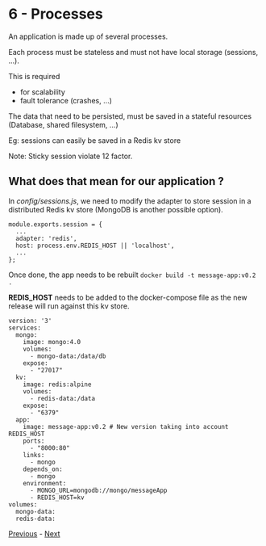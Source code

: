 # 6 - Processes

An application is made up of several processes.

Each process must be stateless and must not have local storage (sessions, ...).

This is required
* for scalability
* fault tolerance (crashes, ...)

The data that need to be persisted, must be saved in a stateful resources (Database, shared filesystem, ...)

Eg: sessions can easily be saved in a Redis kv store

Note: Sticky session violate 12 factor.

## What does that mean for our application ?

In _config/sessions.js_, we need to modify the adapter to store session in a distributed Redis kv store (MongoDB is another possible option).

```
module.exports.session = {
  ...
  adapter: 'redis',
  host: process.env.REDIS_HOST || 'localhost',
  ...
};
```

Once done, the app needs to be rebuilt `docker build -t message-app:v0.2 .`

**REDIS_HOST** needs to be added to the docker-compose file as the new release will run against this kv store.

```
version: '3'
services:
  mongo:
    image: mongo:4.0
    volumes:
      - mongo-data:/data/db
    expose:
      - "27017"
  kv:
    image: redis:alpine
    volumes:
      - redis-data:/data
    expose:
      - "6379"
  app:
    image: message-app:v0.2 # New version taking into account REDIS_HOST
    ports:
      - "8000:80"
    links:
      - mongo
    depends_on:
      - mongo
    environment:
      - MONGO_URL=mongodb://mongo/messageApp
      - REDIS_HOST=kv
volumes:
  mongo-data:
  redis-data:
```

[Previous](05_build_release_run.md) - [Next](07_port_binding.md)
